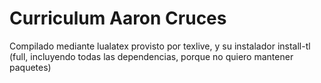 # Curriculum Aaron Cruces

Compilado mediante lualatex provisto por texlive, y su instalador install-tl (full, incluyendo todas las dependencias, porque no quiero mantener paquetes)
